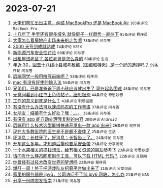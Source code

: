 # 2023-07-21

1. [大佬们帮忙出出主意，纠结 MacBookPro 还是 MacBook Air](https://www.v2ex.com/t/958494) `103条评论` `MacBook Pro`
1. [十几年了 手里还有很多域名 就像房子一样趋势一直往下](https://www.v2ex.com/t/958502) `95条评论` `程序员`
1. [大家怎么看房地产市场未来的走势呢](https://www.v2ex.com/t/958478) `78条评论` `问与答`
1. [3000 天签到成就达成](https://www.v2ex.com/t/958476) `74条评论` `V2EX`
1. [新能源汽车安全性讨论](https://www.v2ex.com/t/958533) `69条评论` `问与答`
1. [出租屋进老鼠了,各位老哥是怎么弄的](https://www.v2ex.com/t/958534) `69条评论` `生活`
1. [年近 30，回去十八线小县城考教编（国编和特岗）是一个好的选择吗？](https://www.v2ex.com/t/958552) `59条评论` `问与答`
1. [后端同学一般用啥写前端呢？](https://www.v2ex.com/t/958660) `58条评论` `程序员`
1. [mac 有没有好使的输入法](https://www.v2ex.com/t/958499) `55条评论` `问与答`
1. [兄弟们，已是准爸爸下周小孩应该就出生了 现在起名困难](https://www.v2ex.com/t/958513) `48条评论` `问与答`
1. [无意间看到小红书上负债帖子，细思极恐](https://www.v2ex.com/t/958658) `44条评论` `奇思妙想`
1. [工作的意义到底是什么？](https://www.v2ex.com/t/958651) `43条评论` `职场话题`
1. [有没有什么办法可以速成码农的工作粤语](https://www.v2ex.com/t/958599) `37条评论` `问与答`
1. [女朋友：结婚有什么好处？我：。。。](https://www.v2ex.com/t/958590) `36条评论` `问与答`
1. [有没有 app 能自动处理我复制的内容](https://www.v2ex.com/t/958602) `30条评论` `Android`
1. [后端用什么技术选型能够快速开发出一款 app 出来?](https://www.v2ex.com/t/958615) `26条评论` `程序员`
1. [现在大多数医院的医生是不是都不查体了](https://www.v2ex.com/t/958526) `25条评论` `生活`
1. [坏消息：长蛀牙了，好消息：长智齿上了。](https://www.v2ex.com/t/958503) `24条评论` `问与答`
1. [开车这么多年，才知道后排也要系安全带](https://www.v2ex.com/t/958686) `23条评论` `分享发现`
1. [一个水果相关的搞钱想法，给有相关资源的朋友参考下](https://www.v2ex.com/t/958543) `23条评论` `奇思妙想`
1. [请问有什么静态网页制作工具，可以下载 HTML 代码？](https://www.v2ex.com/t/958585) `22条评论` `互联网`
1. [你曾经有过技术改变世界的梦想吗](https://www.v2ex.com/t/958561) `22条评论` `程序员`
1. [爆肝一周！终于把游戏队友招募平台做出来了](https://www.v2ex.com/t/958595) `21条评论` `分享创造`
1. [家里的服务器是 ipv6，公司访问不了纯 ipv6 网站，怎么办](https://www.v2ex.com/t/958520) `21条评论` `NAS`
1. [分享一份防脱发指南](https://www.v2ex.com/t/958501) `21条评论` `问与答`
